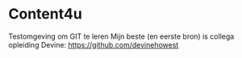 # Content4u
Testomgeving om GIT te leren
Mijn beste (en eerste bron) is collega opleiding Devine: https://github.com/devinehowest
